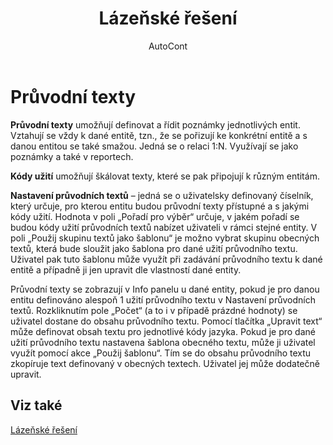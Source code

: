 ﻿---
    title: "Lázeňské řešení"
    author: AutoCont
    ms.date: 04/30/2018
    ms.topic: article
    ms.prod: dynamics-nav-2017
    ms.contentlocale: cs-cz
    ms.lasthandoff: 04/30/2018
---

# Průvodní texty
**Průvodní texty** umožňují definovat a řídit poznámky jednotlivých entit. Vztahují se vždy k dané entitě, tzn., že se pořizují ke konkrétní entitě a s danou entitou se také smažou. Jedná se o relaci 1:N. Využívají se jako poznámky a také v reportech.

**Kódy užití** umožňují škálovat texty, které se pak připojují k různým entitám. 

**Nastavení průvodních textů** – jedná se o uživatelsky definovaný číselník, který určuje, pro kterou entitu budou průvodní texty přístupné a s jakými kódy užití. Hodnota v poli „Pořadí pro výběr“ určuje, v jakém pořadí se budou kódy užití průvodních textů nabízet uživateli v rámci stejné entity.
V poli „Použij skupinu textů jako šablonu“ je možno vybrat skupinu obecných textů, která bude sloužit jako šablona pro dané užití průvodního textu. Uživatel pak tuto šablonu může využít při zadávání průvodního textu k dané entitě a případně ji jen upravit dle vlastností dané entity. 

Průvodní texty se zobrazují v Info panelu u dané entity, pokud je pro danou entitu definováno alespoň 1 užití průvodního textu v Nastavení průvodních textů. Rozkliknutím pole „Počet“ (a to i v případě prázdné hodnoty) se uživatel dostane do obsahu průvodního textu. Pomocí tlačítka „Upravit text“ může definovat obsah textu pro jednotlivé kódy jazyka.
Pokud je pro dané užití průvodního textu nastavena šablona obecného textu, může ji uživatel využít pomocí akce „Použij šablonu“. Tím se do obsahu průvodního textu zkopíruje text definovaný v obecných textech. Uživatel jej může dodatečně upravit. 

## <a name="see-also"></a>Viz také
[Lázeňské řešení](ac-spa-solution.md)